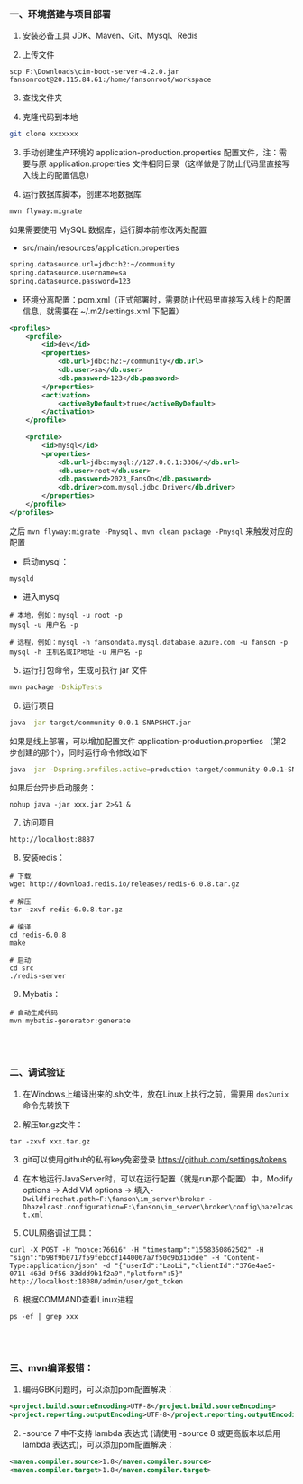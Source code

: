 ### 一、环境搭建与项目部署
1. 安装必备工具  JDK、Maven、Git、Mysql、Redis

2. 上传文件
```shell
scp F:\Downloads\cim-boot-server-4.2.0.jar fansonroot@20.115.84.61:/home/fansonroot/workspace
```

3. 查找文件夹

4. 克隆代码到本地  
```sh  
git clone xxxxxxx
```  

3. 手动创建生产环境的 application-production.properties 配置文件，注：需要与原 application.properties 文件相同目录（这样做是了防止代码里直接写入线上的配置信息）

4. 运行数据库脚本，创建本地数据库  
```sh  
mvn flyway:migrate
```  

如果需要使用 MySQL 数据库，运行脚本前修改两处配置 
- src/main/resources/application.properties
```sh
spring.datasource.url=jdbc:h2:~/community  
spring.datasource.username=sa  
spring.datasource.password=123  
```
- 环境分离配置：pom.xml（正式部署时，需要防止代码里直接写入线上的配置信息，就需要在 ~/.m2/settings.xml 下配置）
```xml
<profiles>  
    <profile>
		<id>dev</id>  
	    <properties>            
		    <db.url>jdbc:h2:~/community</db.url>  
	        <db.user>sa</db.user>  
	        <db.password>123</db.password>  
	    </properties>        
	    <activation>            
		    <activeByDefault>true</activeByDefault>  
	    </activation>    
	</profile>    
	
	<profile>        
		<id>mysql</id>  
        <properties>            
	        <db.url>jdbc:mysql://127.0.0.1:3306/</db.url>  
            <db.user>root</db.user>  
            <db.password>2023_FansOn</db.password>  
            <db.driver>com.mysql.jdbc.Driver</db.driver>  
        </properties>    
    </profile>
</profiles>
```  
之后 `mvn flyway:migrate -Pmysql` 、`mvn clean package -Pmysql` 来触发对应的配置
- 启动mysql：
```shell
mysqld
```
- 进入mysql
```shell
# 本地，例如：mysql -u root -p
mysql -u 用户名 -p

# 远程，例如：mysql -h fansondata.mysql.database.azure.com -u fanson -p
mysql -h 主机名或IP地址 -u 用户名 -p
```

5. 运行打包命令，生成可执行 jar 文件  
```sh  
mvn package -DskipTests
```

6. 运行项目  
```sh  
java -jar target/community-0.0.1-SNAPSHOT.jar
```

如果是线上部署，可以增加配置文件 application-production.properties （第2步创建的那个），同时运行命令修改如下  
```sh  
java -jar -Dspring.profiles.active=production target/community-0.0.1-SNAPSHOT.jar
```  

如果后台异步启动服务：
```shell
nohup java -jar xxx.jar 2>&1 &
```

7. 访问项目  
```  
http://localhost:8887  
```

8. 安装redis：
```shell
# 下载
wget http://download.redis.io/releases/redis-6.0.8.tar.gz

# 解压
tar -zxvf redis-6.0.8.tar.gz

# 编译
cd redis-6.0.8
make

# 启动
cd src
./redis-server
```

9. Mybatis：
```shell
# 自动生成代码
mvn mybatis-generator:generate
```

<br><br>
### 二、调试验证
1. 在Windows上编译出来的.sh文件，放在Linux上执行之前，需要用 `dos2unix` 命令先转换下

2. 解压tar.gz文件：
```shell
tar -zxvf xxx.tar.gz
```

3. git可以使用github的私有key免密登录 https://github.com/settings/tokens

4. 在本地运行JavaServer时，可以在运行配置（就是run那个配置）中，Modify options -> Add VM options -> 填入`-Dwildfirechat.path=F:\fanson\im_server\broker -Dhazelcast.configuration=F:\fanson\im_server\broker\config\hazelcast.xml`

5. CUL网络调试工具：
```shell
curl -X POST -H "nonce:76616" -H "timestamp":"1558350862502" -H "sign":"b98f9b0717f59febccf1440067a7f50d9b31bdde" -H "Content-Type:application/json" -d "{"userId":"LaoLi","clientId":"376e4ae5-0711-463d-9f56-33ddd9b1f2a9","platform":5}" http://localhost:18080/admin/user/get_token
```

6. 根据COMMAND查看Linux进程
```shell
ps -ef | grep xxx
```

<br><br>

### 三、mvn编译报错：
1. 编码GBK问题时，可以添加pom配置解决：    
```xml
<project.build.sourceEncoding>UTF-8</project.build.sourceEncoding>  
<project.reporting.outputEncoding>UTF-8</project.reporting.outputEncoding>
```

2.  -source 7 中不支持 lambda 表达式  (请使用 -source 8 或更高版本以启用 lambda 表达式)，可以添加pom配置解决：
```xml
<maven.compiler.source>1.8</maven.compiler.source>  
<maven.compiler.target>1.8</maven.compiler.target>
```

